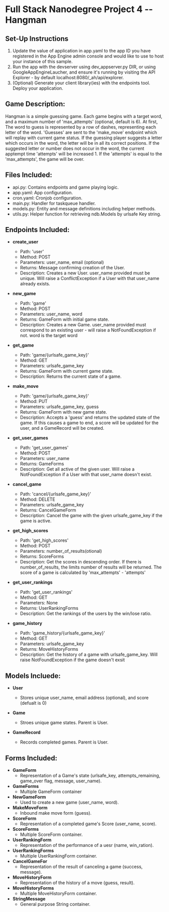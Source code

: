 # Full Stack Nanodegree Project 4 -- Hangman

## Set-Up Instructions 

1.  Update the value of application in app.yaml to the app ID you have registered
 in the App Engine admin console and would like to use to host your instance of this sample.
2.  Run the app with the devserver using dev_appserver.py DIR, or using GoogleAppEngineLaucher,
and ensure it's running by visiting the API Explorer - by default localhost:8080/_ah/api/explorer.
3.  (Optional) Generate your client library(ies) with the endpoints tool.
 Deploy your application.


## Game Description:
Hangman is a simple guessing game. Each game begins with a target word, and a maximum number of
'max_attempts' (optional, default is 6). At first, The word to guess is represented by a row of dashes,
representing each letter of the word. 'Guesses' are sent to the 'make_move' endpoint which will
replay with current game status. If the guessing player suggests a letter which occurs in the word,
the letter will be in all its correct positions. If the suggested letter or number does not occur
in the word, the current apptempt time 'attempts' will be increased 1. If the 'attempts' is equal to
the 'max_attempts', the game will be over.


## Files Included:
 - api.py: Contains endpoints and game playing logic.
 - app.yaml: App configuration.
 - cron.yaml: Cronjob configuration.
 - main.py: Handler for taskqueue handler.
 - models.py: Entity and message definitions including helper methods.
 - utils.py: Helper function for retrieving ndb.Models by urlsafe Key string.


## Endpoints Included:
 - **create_user**
    - Path: 'user'
    - Method: POST
    - Parameters: user_name, email (optional)
    - Returns: Message confirming creation of the User.
    - Description: Creates a new User. user_name provided must be unique. Will 
    raise a ConflictException if a User with that user_name already exists.
    
 - **new_game**
    - Path: 'game'
    - Method: POST
    - Parameters: user_name, word
    - Returns: GameForm with initial game state.
    - Description: Creates a new Game. user_name provided must correspond to an
    existing user - will raise a NotFoundException if not. word is the target word 

 - **get_game**
    - Path: 'game/{urlsafe_game_key}'
    - Method: GET
    - Parameters: urlsafe_game_key
    - Returns: GameForm with current game state.
    - Description: Returns the current state of a game.
    
 - **make_move**
    - Path: 'game/{urlsafe_game_key}'
    - Method: PUT
    - Parameters: urlsafe_game_key, guess
    - Returns: GameForm with new game state.
    - Description: Accepts a 'guess' and returns the updated state of the game.
    If this causes a game to end, a score will be updated for the user, and a
    GameRecord will be created.
   
- **get_user_games**
    - Path: 'get_user_games'
    - Method: POST
    - Parameters: user_name
    - Returns: GameForms
    - Description: Get all active of the given user. Will raise a NotFoundException
    if a User with that user_name doesn't exist.

- **cancel_game**
    - Path: 'cancel/{urlsafe_game_key}'
    - Method: DELETE
    - Parameters: urlsafe_game_key
    - Returns: CancelGameForm
    - Description: Cancel the game with the given urlsafe_game_key if the game is active.

- **get_high_scores**
    - Path: 'get_high_scores'
    - Method: POST
    - Parameters: number_of_results(otional)
    - Returns: ScoreForms
    - Description: Get the scores in descending order. If there is number_of_results, the
    limits number of results will be returned. The score of a game is calculated by 
    'max_attempts' - 'attempts'

- **get_user_rankings**
    - Path: 'get_user_rankings'
    - Method: GET
    - Parameters: None
    - Returns: UserRankingForms
    - Description: Get the rankings of the users by the win/lose ratio.

- **game_history**
    - Path: 'game_history/{urlsafe_game_key}'
    - Method: GET
    - Parameters: urlsafe_game_key
    - Returns: MoveHistoryForms
    - Description: Get the history of a game with urlsafe_game_key. Will raise NotFoundException
    if the game doesn't exsit


## Models Incluede:
- **User**
    - Stores unique user_name, email address (optional), and score (defualt is 0)

- **Game**
    - Stroes unique game states. Parent is User.

- **GameRecord**
    - Records completed games. Parent is User.


## Forms Included:
 - **GameForm**    
    - Representation of a Game's state (urlsafe_key, attempts_remaining,
    game_over flag, message, user_name).
 - **GameForms**
    - Multiple GameForm container
 - **NewGameForm**
    - Used to create a new game (user_name, word).
 - **MakeMoveForm**
    - Inbound make move form (guess).
 - **ScoreForm**
    - Representation of a completed game's Score (user_name, score).
 - **ScoreForms**
    - Multiple ScoreForm container.
 - **UserRankingForm**
    - Representation of the performance of a uesr (name, win_ration).
 - **UserRankingForms**
    - Multiple UserRankingForm container.
 - **CancelGameFor**
    - Representation of the result of canceling a game (success, message).
 - **MoveHistoryForm**
    - Representation of the history of a move (guess, result).
 - **MoveHistoryForms**
    - Multiple MoveHistoryForm container.
 - **StringMessage**
    - General purpose String container.



